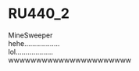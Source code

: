 # RU440_2
MineSweeper   
 hehe..................   
 lol...................    
 wwwwwwwwwwwwwwwwwwwwww    
